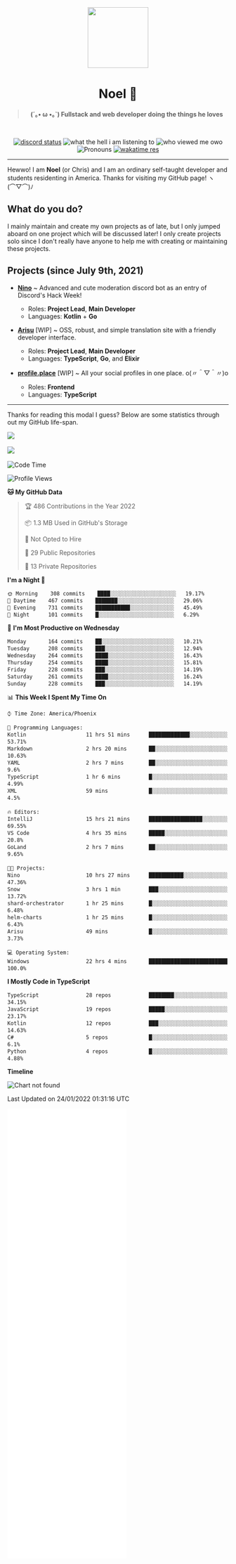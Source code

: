 <div align='center'>
  <div align='center'>
    <img
      src='https://cdn.floofy.dev/art/icons/icon_cinnamonserval.png'
      width='138'
      height='138'
    />
  </div>
  <h1>Noel 🐾</h1>
  <blockquote><strong>(´｡• ω •｡`) Fullstack and web developer doing the things he loves</strong></blockquote>

  <br />

  <a href='https://discord.com/users/280158289667555328' target='_blank'><img alt="discord status" src="https://dev.discordprofiles.me/badge/status/280158289667555328" /></a>
  <img alt="what the hell i am listening to" src="https://dev.discordprofiles.me/badge/spotify/280158289667555328" />
  <img alt="who viewed me owo" src="https://komarev.com/ghpvc/?username=auguwu" />
  <img alt='Pronouns' src='https://img.shields.io/endpoint?url=https://pronoundb.org/shields/6004d014406af11e4593a013' />
  <a href="https://wakatime.com/@auguwu" target='_blank'>
    <img alt='wakatime res' src='https://wakatime.com/badge/user/89736485-42ec-4c0f-a2f3-481db74514dc.svg' />
  </a>
</div>

<hr />

Hewwo! I am **Noel** (or Chris) and I am an ordinary self-taught developer and students residenting in America. Thanks for visiting my GitHub page! ヽ(⌒▽⌒)ﾉ

## What do you do?
I mainly maintain and create my own projects as of late, but I only jumped aboard on one project which will be discussed later! I only create projects
solo since I don't really have anyone to help me with creating or maintaining these projects.

## Projects (since July 9th, 2021)
- [**Nino**](https://nino.sh) ~ Advanced and cute moderation discord bot as an entry of Discord's Hack Week!
  - Roles: **Project Lead**, **Main Developer**
  - Languages: **Kotlin** + **Go**

- [**Arisu**](https://arisu.land) [WIP] ~ OSS, robust, and simple translation site with a friendly developer interface.
  - Roles: **Project Lead**, **Main Developer**
  - Languages: **TypeScript**, **Go**, and **Elixir**

- [**profile.place**](https://profile.place) [WIP] ~ All your social profiles in one place. o(〃＾▽＾〃)o
  - Roles: **Frontend**
  - Languages: **TypeScript**

---

Thanks for reading this modal I guess? Below are some statistics through out my GitHub life-span.

![](https://github-readme-stats.vercel.app/api?username=auguwu&count_private=true&show_icons=true&theme=gruvbox)

![](https://github-readme-stats.vercel.app/api/top-langs/?username=auguwu&layout=compact&theme=gruvbox)

<!--START_SECTION:waka-->
![Code Time](http://img.shields.io/badge/Code%20Time-2%2C661%20hrs%207%20mins-blue)

![Profile Views](http://img.shields.io/badge/Profile%20Views-3-blue)

**🐱 My GitHub Data** 

> 🏆 486 Contributions in the Year 2022
 > 
> 📦 1.3 MB Used in GitHub's Storage 
 > 
> 🚫 Not Opted to Hire
 > 
> 📜 29 Public Repositories 
 > 
> 🔑 13 Private Repositories  
 > 
**I'm a Night 🦉** 

```text
🌞 Morning    308 commits    ████░░░░░░░░░░░░░░░░░░░░░   19.17% 
🌆 Daytime    467 commits    ███████░░░░░░░░░░░░░░░░░░   29.06% 
🌃 Evening    731 commits    ███████████░░░░░░░░░░░░░░   45.49% 
🌙 Night      101 commits    █░░░░░░░░░░░░░░░░░░░░░░░░   6.29%

```
📅 **I'm Most Productive on Wednesday** 

```text
Monday       164 commits    ██░░░░░░░░░░░░░░░░░░░░░░░   10.21% 
Tuesday      208 commits    ███░░░░░░░░░░░░░░░░░░░░░░   12.94% 
Wednesday    264 commits    ████░░░░░░░░░░░░░░░░░░░░░   16.43% 
Thursday     254 commits    ████░░░░░░░░░░░░░░░░░░░░░   15.81% 
Friday       228 commits    ███░░░░░░░░░░░░░░░░░░░░░░   14.19% 
Saturday     261 commits    ████░░░░░░░░░░░░░░░░░░░░░   16.24% 
Sunday       228 commits    ███░░░░░░░░░░░░░░░░░░░░░░   14.19%

```


📊 **This Week I Spent My Time On** 

```text
⌚︎ Time Zone: America/Phoenix

💬 Programming Languages: 
Kotlin                   11 hrs 51 mins      █████████████░░░░░░░░░░░░   53.71% 
Markdown                 2 hrs 20 mins       ██░░░░░░░░░░░░░░░░░░░░░░░   10.63% 
YAML                     2 hrs 7 mins        ██░░░░░░░░░░░░░░░░░░░░░░░   9.6% 
TypeScript               1 hr 6 mins         █░░░░░░░░░░░░░░░░░░░░░░░░   4.99% 
XML                      59 mins             █░░░░░░░░░░░░░░░░░░░░░░░░   4.5%

🔥 Editors: 
IntelliJ                 15 hrs 21 mins      █████████████████░░░░░░░░   69.55% 
VS Code                  4 hrs 35 mins       █████░░░░░░░░░░░░░░░░░░░░   20.8% 
GoLand                   2 hrs 7 mins        ██░░░░░░░░░░░░░░░░░░░░░░░   9.65%

🐱‍💻 Projects: 
Nino                     10 hrs 27 mins      ███████████░░░░░░░░░░░░░░   47.36% 
Snow                     3 hrs 1 min         ███░░░░░░░░░░░░░░░░░░░░░░   13.72% 
shard-orchestrator       1 hr 25 mins        █░░░░░░░░░░░░░░░░░░░░░░░░   6.48% 
helm-charts              1 hr 25 mins        █░░░░░░░░░░░░░░░░░░░░░░░░   6.43% 
Arisu                    49 mins             █░░░░░░░░░░░░░░░░░░░░░░░░   3.73%

💻 Operating System: 
Windows                  22 hrs 4 mins       █████████████████████████   100.0%

```

**I Mostly Code in TypeScript** 

```text
TypeScript               28 repos            ████████░░░░░░░░░░░░░░░░░   34.15% 
JavaScript               19 repos            █████░░░░░░░░░░░░░░░░░░░░   23.17% 
Kotlin                   12 repos            ███░░░░░░░░░░░░░░░░░░░░░░   14.63% 
C#                       5 repos             █░░░░░░░░░░░░░░░░░░░░░░░░   6.1% 
Python                   4 repos             █░░░░░░░░░░░░░░░░░░░░░░░░   4.88%

```


**Timeline**

![Chart not found](https://raw.githubusercontent.com/auguwu/auguwu/master/charts/bar_graph.png) 


 Last Updated on 24/01/2022 01:31:16 UTC
<!--END_SECTION:waka-->

![](./github-metrics.svg)
